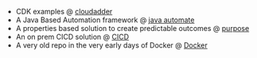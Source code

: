 - CDK examples @ [cloudadder](https://github.com/cloudadder)
- A Java Based Automation framework @ [java automate](https://github.com/tinytelly/java-automate)
- A properties based solution to create predictable outcomes @ [purpose](https://github.com/tinytelly/purpose)
- An on prem CICD solution @ [CICD](https://github.com/tinytelly/cicd)
- A very old repo in the very early days of Docker @ [Docker](https://github.com/tinytelly/docker-sybase)
